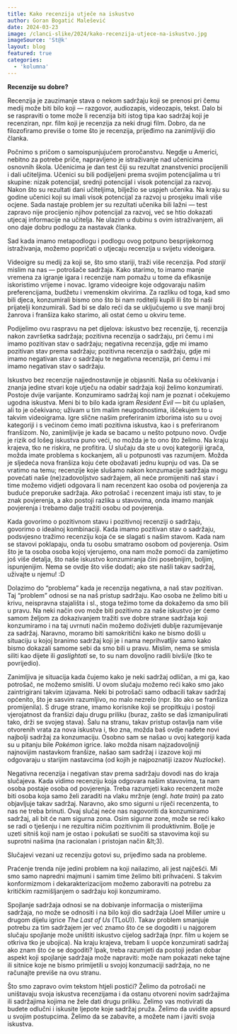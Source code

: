 ```yaml
---
title: Kako recenzija utječe na iskustvo
author: Goran Bogatić Malešević
date: 2024-03-23
image: /clanci-slike/2024/kako-recenzija-utjece-na-iskustvo.jpg
imageSource: 'St@k'
layout: blog
featured: true
categories:
  - 'kolumna'
---
```


**Recenzije su dobre?**

Recenzija je zauzimanje stava o nekom sadržaju koji se prenosi pri čemu medij može biti bilo koji &mdash; razgovor, audiozapis, videozapis, tekst. Dalo bi se raspraviti o tome može li recenzija biti istog tipa kao sadržaj koji je recenziran, npr. film koji je recenzija za neki drugi film. Dobro, da ne filozofiramo previše o tome što je recenzija, prijeđimo na zanimljiviji dio članka.

Počnimo s pričom o samoispunjujućem proročanstvu. Negdje u Americi, nebitno za potrebe priče, napravljeno je istraživanje nad učenicima osnovnih škola. Učenicima je dan test čiji su rezultat znanstvenici procijenili i dali učiteljima. Učenici su bili podijeljeni prema svojim potencijalima u tri skupine: nizak potencijal, srednji potencijal i visok potencijal za razvoj. Nakon što su rezultati dani učiteljima, bilježio se uspjeh učenika. Na kraju su godine učenici koji su imali visok potencijal za razvoj u prosjeku imali više ocjene. Sada nastaje problem jer su rezultati učenika bili lažni &mdash; test zapravo nije procijenio njihov potencijal za razvoj, već se htio dokazati utjecaj informacije na učitelja. Ne ulazim u dubinu s ovim istraživanjem, ali ono daje dobru podlogu za nastavak članka.

Sad kada imamo metapodlogu i podlogu ovog potpuno besprijekornog istraživanja, možemo popričati o utjecaju recenzija u svijetu videoigara.

Videoigre su medij za koji se, što smo stariji, traži više recenzija. Pod _stariji_ mislim na nas &mdash; potrošače sadržaja. Kako starimo, to imamo manje vremena za igranje igara i recenzije nam pomažu u tome da efikasnije iskoristimo vrijeme i novac. Igramo videoigre koje odgovaraju našim preferencijama, budžetu i vremenskim okvirima. Za razliku od toga, kad smo bili djeca, konzumirali bismo ono što bi nam roditelji kupili ili što bi naši prijatelji konzumirali. Sad bi se dalo reći da se uključujemo u sve manji broj žanrova i franšiza kako starimo, ali ostat ćemo u okviru teme.

Podijelimo ovu raspravu na pet dijelova: iskustvo bez recenzije, tj. recenzija nakon završetka sadržaja; pozitivna recenzija o sadržaju, pri čemu i mi imamo pozitivan stav o sadržaju; negativna recenzija, gdje mi imamo pozitivan stav prema sadržaju; pozitivna recenzija o sadržaju, gdje mi imamo negativan stav o sadržaju te negativna recenzija, pri čemu i mi imamo negativan stav o sadržaju.

Iskustvo bez recenzije najjednostavnije je objasniti. Naša su očekivanja i znanja jedine stvari koje utječu na odabir sadržaja koji želimo konzumirati. Postoje dvije varijante. Konzumiramo sadržaj koji nam je poznat i očekujemo ugodna iskustva. Meni bi to bilo kada igram _Resident Evil_ &mdash; bit ću uplašen, ali to je očekivano; uživam u tim malim neugodnostima, iščekujem to u takvim videoigrama. Igre slične našim preferiranim izborima isto su u ovoj kategoriji i s većinom ćemo imati pozitivna iskustva, kao i s preferiranom franšizom. No, zanimljivije je kada se bacamo u nešto potpuno novo. Ovdje je rizik od lošeg iskustva puno veći, no možda je to ono što želimo. Na kraju krajeva, tko ne riskira, ne profitira. U slučaju da ste u ovoj kategoriji igrača, možda imate problema s kockanjem, ali u potpunosti vas razumijem. Možda je sljedeća nova franšiza koju ćete obožavati jednu kupnju od vas. Da se vratimo na temu; recenzije koje slušamo nakon konzumacije sadržaja mogu povećati naše (ne)zadovoljstvo sadržajem, ali neće promijeniti naš stav i time možemo vidjeti odgovara li nam recenzent kao osoba od povjerenja za buduće preporuke sadržaja. Ako potrošač i recenzent imaju isti stav, to je znak povjerenja, a ako postoji razlika u stavovima, onda imamo manjak povjerenja i trebamo dalje tražiti osobu od povjerenja.

Kada govorimo o pozitivnom stavu i pozitivnoj recenziji o sadržaju, govorimo o idealnoj kombinaciji. Kada imamo pozitivan stav o sadržaju, podsvjesno tražimo recenziju koja će se slagati s našim stavom. Kada nam se stavovi poklapaju, onda tu osobu smatramo osobom od povjerenja. Osim što je ta osoba osoba kojoj vjerujemo, ona nam može pomoći da zamijetimo još više detalja, što naše iskustvo konzumiranja čini posebnijim, boljim, ispunjenijim. Nema se ovdje što više dodati; ako ste našli takav sadržaj, uživajte u njemu! :D

Dolazimo do <q>problema</q> kada je recenzija negativna, a naš stav pozitivan. Taj <q>problem</q> odnosi se na naš pristup sadržaju. Kao osoba ne želimo biti u krivu, neispravna stajališta i sl., stoga težimo tome da dokažemo da smo bili u pravu. Na neki način ovo može biti pozitivno za naše iskustvo jer ćemo samom željom za dokazivanjem tražiti sve dobre strane sadržaja koji konzumiramo i na taj uvrnuti način možemo doživjeti dublje razumijevanje za sadržaj. Naravno, moramo biti samokritični kako ne bismo došli u situaciju u kojoj branimo sadržaj koji je i nama neprihvatljiv samo kako bismo dokazali samome sebi da smo bili u pravu. Mislim, nema se smisla siliti kao dijete ili _gaslightati_ se, to su nam dovoljno radili bivši/e (tko te povrijedio).

Zanimljiva je situacija kada čujemo kako je neki sadržaj odličan, a mi ga, kao potrošač, ne možemo smisliti. U ovom slučaju možemo reći kako smo jako zaintrigirani takvim izjavama. Neki bi potrošači samo odbacili takav sadržaj općenito, što je sasvim razumljivo, no malo nezrelo (npr. što ako se franšiza promijenila). S druge strane, imamo korisnike koji se propitkuju i postoji vjerojatnost da franšizi daju drugu priliku (buraz, zašto se daš izmanipulirati tako, drži se svojeg stava). Šalu na stranu, takav pristup ostavlja nam više otvorenih vrata za nova iskustva i, tko zna, možda baš ovdje nađete novi najbolji sadržaj za konzumaciju. Osobno sam se našao u ovoj kategoriji kada su u pitanju bile _Pokémon_ igrice. Iako možda nisam najzadovoljniji najnovijim nastavkom franšize, našao sam sadržaj i izazove koji mi odgovaraju u starijim nastavcima (od kojih je najpoznatiji izazov _Nuzlocke_).

Negativna recenzija i negativan stav prema sadržaju dovodi nas do kraja slučajeva. Kada vidimo recenziju koja odgovara našim stavovima, ta nam osoba postaje osoba od povjerenja. Treba razumjeti kako recenzent može biti osoba koja samo želi zaraditi na vlaku mržnje (engl. _hate train_) pa zato objavljuje takav sadržaj. Naravno, ako smo sigurni u riječi recenzenta, to nas ne treba brinuti. Ovaj slučaj neće nas nagovoriti da konzumiramo sadržaj, ali bit će nam sigurna zona. Osim sigurne zone, može se reći kako se radi o tješenju i ne rezultira ničim pozitivnim ili produktivnim. Bolje je uzeti sitniš koji nam je ostao i pokušati se suočiti sa stavovima koji su suprotni našima (na racionalan i pristojan način &amp;lt;3).

Slučajevi vezani uz recenziju gotovi su, prijeđimo sada na probleme.

Praćenje trenda nije jedini problem na koji nailazimo, ali jest najčešći. Mi smo samo napredni majmuni i samim time želimo biti prihvaćeni. S takvim konformizmom i dekarakterizacijom možemo zaboraviti na potrebu za kritičkim razmišljanjem o sadržaju koji konzumiramo.

Spojlanje sadržaja odnosi se na dobivanje informacija o misterijima sadržaja, no može se odnositi i na bilo koji dio sadržaja (Joel Miller umire u drugom dijelu igrice _The Last of Us_ (TLoU)). Takav problem smanjuje potrebu za tim sadržajem jer već znamo što će se dogoditi i u najgorem slučaju spojlanje može uništiti iskustvo cijelog sadržaja (npr. film u kojem se otkriva tko je ubojica). Na kraju krajeva, trebam li uopće konzumirati sadržaj ako znam što će se dogoditi? Ipak, treba razumjeti da postoji jedan dobar aspekt koji spojlanje sadržaja može napraviti: može nam pokazati neke tajne ili sitnice koje ne bismo primijetili u svojoj konzumaciji sadržaja, no ne računajte previše na ovu stranu.

Što smo zapravo ovim tekstom htjeli postići? Želimo da potrošači ne uništavaju svoja iskustva recenzijama i da ostanu otvoreni novim sadržajima ili sadržajima kojima ne žele dati drugu priliku. Želimo vas motivirati da budete odlučni i iskusite ljepote koje sadržaj pruža. Želimo da uvidite apsurd u svojim postupcima. Želimo da se zabavite, a možete nam i javiti svoja iskustva.
